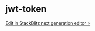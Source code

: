 # jwt-token

[Edit in StackBlitz next generation editor ⚡️](https://stackblitz.com/~/github.com/manjucr/jwt-token)